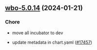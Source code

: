 

## [wbo-5.0.14](https://github.com/truecharts/charts/compare/wbo-5.0.13...wbo-5.0.14) (2024-01-21)

### Chore



- move all incubator to dev

- update metadata in chart.yaml ([#17457](https://github.com/truecharts/charts/issues/17457))